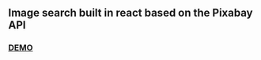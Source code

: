 ## Image search built in react based on the Pixabay API
### [DEMO](https://gash94.github.io/goit-react-hw-03-image-finder/)
